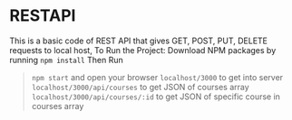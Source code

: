# RESTAPI
This is a basic code of REST API that gives GET, POST, PUT, DELETE requests to local host,
To Run the Project: Download NPM packages by running ````npm install````
Then Run
> ````npm start```` and open your browser
> ````localhost/3000```` to get into server
> ````localhost/3000/api/courses```` to get JSON of courses array
> ````localhost/3000/api/courses/:id```` to get JSON of specific course in courses array



